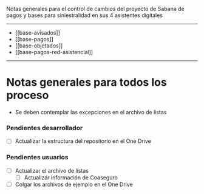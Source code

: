 Notas generales para el control de cambios del proyecto de Sabana de pagos y bases para siniestralidad en sus 4 asistentes digitales

---
- [[base-avisados]]
- [[base-pagos]]
- [[base-objetados]]
- [[base-pagos-red-asistencial]]
---
# Notas generales para todos los proceso

- Se deben contemplar las excepciones en el archivo de listas

### Pendientes desarrollador

- [ ] Actualizar la estructura del repositorio en el One Drive

### Pendientes usuarios

- [ ] Actualizar el archivo de listas
	- [ ] Actualizar información de Coaseguro
- [ ] Colgar los archivos de ejemplo en el One Drive